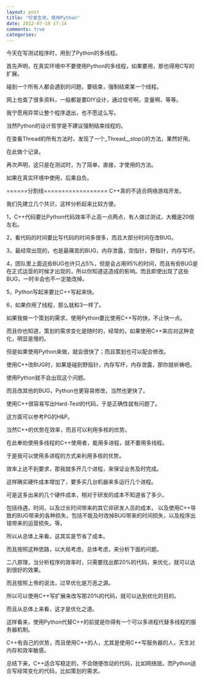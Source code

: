 ```yaml
---
layout: post
title: "珍爱生命，使用Python"
date: 2012-07-19 17:14
comments: true
categories: 
---
```


今天在写测试程序时，用到了Python的多线程。    

首先声明，在真实环境中不要使用Python的多线程，如果要用，那也得用C写的扩展。    

碰到一个所有人都会遇到的问题，要结束，强制结束某一个线程。    

网上也查了很多资料，一般都是要DIY设计，通过信号啊，变量啊，等等。    

我宁愿用异常让整个程序退出，也不愿这么写。    

当然Python的设计哲学是不建议强制结束线程的。    

在查看Thread的所有方法时，发现了一个_Thread__stop()的方法，果然好用。    

在此做个记录。    

再次声明，这只是在测试时，为了简单，直接，才使用的方法。    

如果在真实环境中使用，后果自负。    

======分割线==================
C++真的不适合网络游戏开发。    

我们先建立几个共识，这样分析起来比较方便。    

1，C++代码要比Python代码效率不止高一点两点，有人做过测试，大概是20倍左右。    

2，看代码的时间要比写代码的时间多很多，而且大部分时间在改BUG。    

3，最经常出现的，也是最痛苦的BUG，内存泄露，空指针，野指针，内存写坏。

4，团队里上面这些BUG也许只占5%，但是会占用95%的时间，而且有些BUG是在正式运营的时候才出现的，所以你知道这造成的影响。而且即使出现了这些BUG，一时半会也不一定能改掉。    

5，Python写起来要比C++写起来快。    

6，如果你用了线程，那么就和3一样了。    

如果我做一个策划的需求，使用Python要比使用C++写的快，不止快一点。    

而且你也知道，策划的需求变化是随时的，经常的，如果使用C++来应对这种变化，明显是慢的。    

但是如果使用Python来做，就会很快了；而且策划也可以配合修改。    

使用C++改BUG时，如果是碰到野指针，内存写坏，内存泄露，那你就祈祷吧。     

使用Python就不会出现这个问题。    

而且改其他的BUG，Python也更容易修改，当然也更快了。    

使用C++很容易写出Hard-Test的代码，于是正确性就有问题了。     

这方面可以参考PG的H&P。    

当然C++的优势在效率，而且可以利用多核的优势。    

在此奉劝使用多线程的C++使用者，能用多进程，就不要用多线程。    

于是我可以使用多进程的方式来利用多核的优势。    

效率上达不到要求，那我就多开几个进程，来保证业务及时完成。    

这样确实硬件成本增加了，要多买几台机器来多运行几个进程。     

可是这多出来的几个硬件成本，相对于研发的成本不知道省了多少。    

包括待遇，时间，以及过长时间带来的其它非研发人员的成本，
以及使用C++导致的BUG带来的各种损失，包括不能及时改掉BUG带来的时间损失，以及程序出错带来的运营损失。等。    

所以从总体上来看，这其实是节省了成本。    

而且按照这种思路，以大局考虑，总体考虑，来分析下面的问题。    

二八原理，当分析程序的效率时，只需要找出那20%的代码，来优化，就可以达到很好的效果。    

而且按照上帝的说法，过早优化是万恶之源。    

所以可以使用C++写扩展来改写那20%的代码，就可以达到优化的目的。    

而且从总体上来看，这才是优化之道。    

这样看来，使用Python代替C++的前提是你得有一个可以多进程代替多线程的服务器机制。    

C++有自己的优势，而且使用C++的人，尤其是使用C++写服务器的人，天生对内存和效率敏感。    

总结下来，C++适合写稳定的，不会随便改动的代码，比如网络层。而Python适合写经常变化的代码，比如策划的需求。 